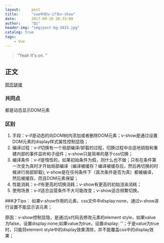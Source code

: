 ```yaml
---
layout:     post
title:      "vue中的v-if与v-show"
date:       2017-09-10 20:33:00
author:     "Qz"
header-img: "img/post-bg-2015.jpg"
catalog: true
tags:
    - Vue
---
```


> “Yeah It's on. ”


## 正文
[网页链接](http://www.cnblogs.com/wmhuang/p/5420344.html)

### 共同点
都是动态显示DOM元素
### 区别
1. 手段：v-if是动态的向DOM树内添加或者删除DOM元素；v-show是通过设置DOM元素的display样式属性控制显隐；
2. 编译过程：v-if切换有一个局部编译/卸载的过程，切换过程中合适地销毁和重建内部的事件监听和子组件；v-show只是简单的基于css切换；
3. 编译条件：v-if是惰性的，如果初始条件为假，则什么也不做；只有在条件第一次变为真时才开始局部编译（编译被缓存？编译被缓存后，然后再切换的时候进行局部卸载); v-show是在任何条件下（首次条件是否为真）都被编译，然后被缓存，而且DOM元素保留；
4. 性能消耗：v-if有更高的切换消耗；v-show有更高的初始渲染消耗；
5. 使用场景：v-if适合运营条件不大可能改变；v-show适合频繁切换。


###才Tips：
如果v-show作用的元素，css文件中display:none，通过v-show进行设置不能显示该元素；


原因：v-show控制显隐，是通过js代码去修改元素的element style，如果value为false，设置display:none;如果value为true，设置display: ''；于是value为true时，只能将element style中的display效果清除，并不能覆盖css中的display效果；
